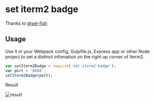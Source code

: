 # set iterm2 badge

Thanks to [@sel-fish](http://stackoverflow.com/questions/36613285/how-to-exec-script-to-set-iterm2-badge-from-nodejs)

## Usage

Use it in your Webpack config, Gulpfile.js, Express app or other Node project to set a distinct infomation on the right up corner of Iterm2.

```js
var setIterm2Badge = require('set-iterm2-badge');
var port = '8088';
setIterm2Badge(port);
```

Result

![result](http://ww3.sinaimg.cn/large/6110a121gw1f2wbj234hoj20qq0g83yv.jpg)